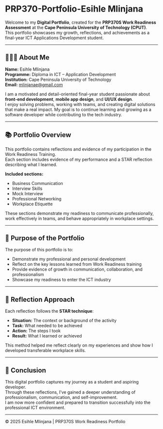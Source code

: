 # PRP370-Portfolio-Esihle Mlinjana

Welcome to my **Digital Portfolio**, created for the **PRP370S Work Readiness Assessment** at the **Cape Peninsula University of Technology (CPUT)**.  
This portfolio showcases my growth, reflections, and achievements as a final-year ICT Applications Development student.

---

## 👩🏽‍💻 About Me

**Name:** Esihle Mlinjana  
**Programme:** Diploma in ICT – Application Development  
**Institution:** Cape Peninsula University of Technology  
**Email:** mlinjanae@gmail.com  

I am a motivated and detail-oriented final-year student passionate about **front-end development**, **mobile app design**, and **UI/UX design**.  
I enjoy solving problems, working with teams, and creating digital solutions that make a real impact. My goal is to continue learning and growing as a software developer while contributing to the tech industry.

---

## 📚 Portfolio Overview

This portfolio contains reflections and evidence of my participation in the Work Readiness Training.  
Each section includes evidence of my performance and a STAR reflection describing what I learned.

**Included sections:**
- Business Communication  
- Interview Skills  
- Mock Interview  
- Professional Networking  
- Workplace Etiquette  

These sections demonstrate my readiness to communicate professionally, work effectively in teams, and behave appropriately in workplace settings.

---

## 🎯 Purpose of the Portfolio

The purpose of this portfolio is to:
- Demonstrate my professional and personal development  
- Reflect on the key lessons learned from Work Readiness training  
- Provide evidence of growth in communication, collaboration, and professionalism  
- Showcase my readiness to enter the ICT industry  

---

## 📖 Reflection Approach

Each reflection follows the **STAR technique**:
- **Situation:** The context or background of the activity  
- **Task:** What needed to be achieved  
- **Action:** The steps I took  
- **Result:** What I learned or achieved  

This method helped me reflect clearly on my experiences and show how I developed transferable workplace skills.

---

## 🏁 Conclusion

This digital portfolio captures my journey as a student and aspiring developer.  
Through these reflections, I’ve gained a deeper understanding of professionalism, communication, and self-improvement.  
I am now more confident and prepared to transition successfully into the professional ICT environment.

---

© 2025 Esihle Mlinjana | PRP370S Work Readiness Portfolio

